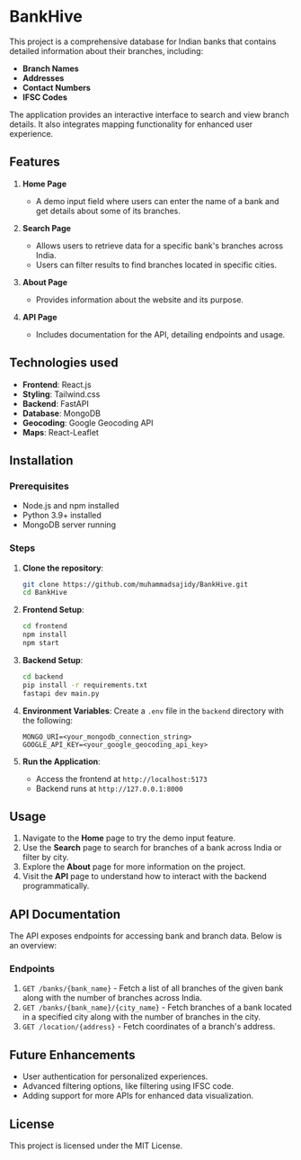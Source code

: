 # BankHive

This project is a comprehensive database for Indian banks that contains detailed information about their branches, including:
- **Branch Names**
- **Addresses**
- **Contact Numbers**
- **IFSC Codes**

The application provides an interactive interface to search and view branch details. It also integrates mapping functionality for enhanced user experience.

## Features
1. **Home Page**
   - A demo input field where users can enter the name of a bank and get details about some of its branches.

2. **Search Page**
   - Allows users to retrieve data for a specific bank's branches across India.
   - Users can filter results to find branches located in specific cities.

3. **About Page**
   - Provides information about the website and its purpose.

4. **API Page**
   - Includes documentation for the API, detailing endpoints and usage.

## Technologies used
- **Frontend**: React.js
- **Styling**: Tailwind.css
- **Backend**: FastAPI
- **Database**: MongoDB
- **Geocoding**: Google Geocoding API
- **Maps**: React-Leaflet

## Installation
### Prerequisites
- Node.js and npm installed
- Python 3.9+ installed
- MongoDB server running

### Steps
1. **Clone the repository**:
   ```bash
   git clone https://github.com/muhammadsajidy/BankHive.git
   cd BankHive
   ```

2. **Frontend Setup**:
   ```bash
   cd frontend
   npm install
   npm start
   ```

3. **Backend Setup**:
   ```bash
   cd backend
   pip install -r requirements.txt
   fastapi dev main.py
   ```

4. **Environment Variables**:
   Create a `.env` file in the `backend` directory with the following:
   ```env
   MONGO_URI=<your_mongodb_connection_string>
   GOOGLE_API_KEY=<your_google_geocoding_api_key>
   ```

5. **Run the Application**:
   - Access the frontend at `http://localhost:5173`
   - Backend runs at `http://127.0.0.1:8000`

## Usage
1. Navigate to the **Home** page to try the demo input feature.
2. Use the **Search** page to search for branches of a bank across India or filter by city.
3. Explore the **About** page for more information on the project.
4. Visit the **API** page to understand how to interact with the backend programmatically.

## API Documentation
The API exposes endpoints for accessing bank and branch data. Below is an overview:

### Endpoints
1. `GET /banks/{bank_name}` - Fetch a list of all branches of the given bank along with the number of branches across India.
2. `GET /banks/{bank_name}/{city_name}` - Fetch branches of a bank located in a specified city along with the number of branches in the city.
4. `GET /location/{address}` - Fetch coordinates of a branch's address.

## Future Enhancements
- User authentication for personalized experiences.
- Advanced filtering options, like filtering using IFSC code.
- Adding support for more APIs for enhanced data visualization.

## License
This project is licensed under the MIT License.
